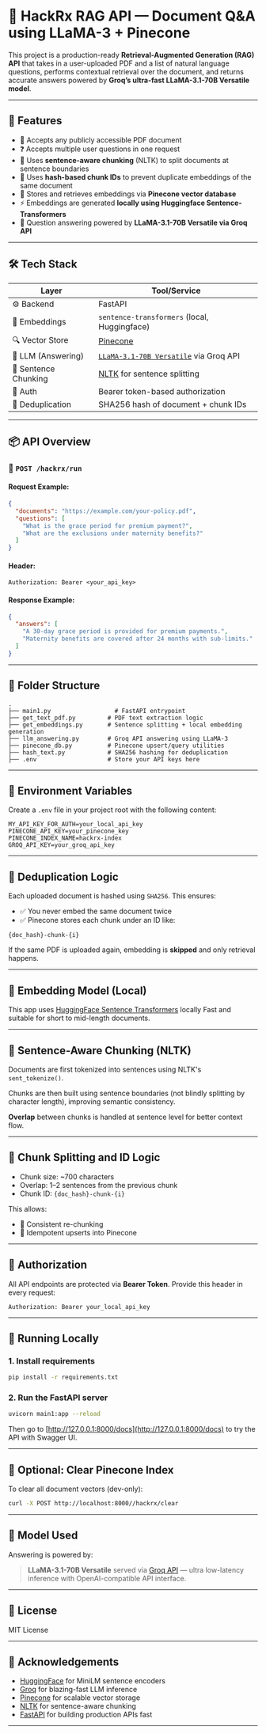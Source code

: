 
# 🧠 HackRx RAG API — Document Q&A using LLaMA-3 + Pinecone

This project is a production-ready **Retrieval-Augmented Generation (RAG) API** that takes in a user-uploaded PDF and a list of natural language questions, performs contextual retrieval over the document, and returns accurate answers powered by **Groq’s ultra-fast LLaMA-3.1-70B Versatile model**.

---

## 🚀 Features

- 📄 Accepts any publicly accessible PDF document
- ❓ Accepts multiple user questions in one request
- 🧩 Uses **sentence-aware chunking** (NLTK) to split documents at sentence boundaries
- 📌 Uses **hash-based chunk IDs** to prevent duplicate embeddings of the same document
- 💾 Stores and retrieves embeddings via **Pinecone vector database**
- ⚡ Embeddings are generated **locally using Huggingface Sentence-Transformers**
- 🤖 Question answering powered by **LLaMA-3.1-70B Versatile via Groq API**

---

## 🛠️ Tech Stack

| Layer                  | Tool/Service                             |
|------------------------|-------------------------------------------|
| ⚙ Backend              | FastAPI                                   |
| 📄 Embeddings          | `sentence-transformers` (local, Huggingface) |
| 🔍 Vector Store        | [Pinecone](https://www.pinecone.io/)      |
| 🧠 LLM (Answering)     | [`LLaMA-3.1-70B Versatile`](https://console.groq.com/) via Groq API |
| 🧠 Sentence Chunking   | [NLTK](https://www.nltk.org/) for sentence splitting |
| 🔐 Auth                | Bearer token-based authorization          |
| 🔄 Deduplication       | SHA256 hash of document + chunk IDs       |

---

## 📦 API Overview

### 🔹 `POST /hackrx/run`

#### Request Example:
```json
{
  "documents": "https://example.com/your-policy.pdf",
  "questions": [
    "What is the grace period for premium payment?",
    "What are the exclusions under maternity benefits?"
  ]
}
````

#### Header:

```
Authorization: Bearer <your_api_key>
```

#### Response Example:

```json
{
  "answers": [
    "A 30-day grace period is provided for premium payments.",
    "Maternity benefits are covered after 24 months with sub-limits."
  ]
}
```

---

## 📁 Folder Structure

```
.
├── main1.py                  # FastAPI entrypoint
├── get_text_pdf.py         # PDF text extraction logic
├── get_embeddings.py       # Sentence splitting + local embedding generation
├── llm_answering.py        # Groq API answering using LLaMA-3
├── pinecone_db.py          # Pinecone upsert/query utilities
├── hash_text.py            # SHA256 hashing for deduplication
├── .env                    # Store your API keys here
```

---

## 🔐 Environment Variables

Create a `.env` file in your project root with the following content:

```env
MY_API_KEY_FOR_AUTH=your_local_api_key
PINECONE_API_KEY=your_pinecone_key
PINECONE_INDEX_NAME=hackrx-index
GROQ_API_KEY=your_groq_api_key
```

---

## 🧠 Deduplication Logic

Each uploaded document is hashed using `SHA256`. This ensures:

* ✅ You never embed the same document twice
* ✅ Pinecone stores each chunk under an ID like:

```
{doc_hash}-chunk-{i}
```

If the same PDF is uploaded again, embedding is **skipped** and only retrieval happens.

---

## 🧠 Embedding Model (Local)

This app uses [HuggingFace Sentence Transformers](https://www.sbert.net/) locally
Fast and suitable for short to mid-length documents.

---

## 📎 Sentence-Aware Chunking (NLTK)

Documents are first tokenized into sentences using NLTK's `sent_tokenize()`.

Chunks are then built using sentence boundaries (not blindly splitting by character length), improving semantic consistency.

**Overlap** between chunks is handled at sentence level for better context flow.


---

## 📌 Chunk Splitting and ID Logic

* Chunk size: \~700 characters
* Overlap: 1–2 sentences from the previous chunk
* Chunk ID: `{doc_hash}-chunk-{i}`

This allows:

* 🔄 Consistent re-chunking
* 🧼 Idempotent upserts into Pinecone

---

## 🔐 Authorization

All API endpoints are protected via **Bearer Token**.
Provide this header in every request:

```http
Authorization: Bearer your_local_api_key
```

---

## 🧪 Running Locally

### 1. Install requirements

```bash
pip install -r requirements.txt
```

### 2. Run the FastAPI server

```bash
uvicorn main1:app --reload
```

Then go to [http://127.0.0.1:8000/docs](http://127.0.0.1:8000/docs) to try the API with Swagger UI.

---

## 🧼 Optional: Clear Pinecone Index

To clear all document vectors (dev-only):

```bash
curl -X POST http://localhost:8000//hackrx/clear
```

---

## 🧠 Model Used

Answering is powered by:

> **LLaMA-3.1-70B Versatile**
> served via [Groq API](https://console.groq.com/) — ultra low-latency inference with OpenAI-compatible API interface.

---

## 📄 License

MIT License

---

## 🙌 Acknowledgements

* [HuggingFace](https://huggingface.co/sentence-transformers) for MiniLM sentence encoders
* [Groq](https://groq.com/) for blazing-fast LLM inference
* [Pinecone](https://pinecone.io/) for scalable vector storage
* [NLTK](https://www.nltk.org/) for sentence-aware chunking
* [FastAPI](https://fastapi.tiangolo.com/) for building production APIs fast

---
